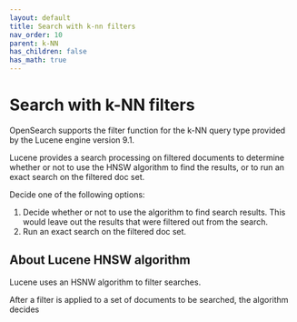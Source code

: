 ```yaml
---
layout: default
title: Search with k-nn filters
nav_order: 10
parent: k-NN
has_children: false
has_math: true
---
```


# Search with k-NN filters

OpenSearch supports the filter function for the k-NN query type provided by the Lucene engine version 9.1.

Lucene provides a search processing on filtered documents to determine whether or not to use the HNSW algorithm to find the results, or to run an exact search on the filtered doc set. 



Decide one of the following options: 
1. Decide whether or not to use the algorithm to find search results. This would leave out the results that were filtered out from the search.
1. Run an exact search on the filtered doc set.

## About Lucene HNSW algorithm

Lucene uses an HSNW algorithm to filter searches. 

After a filter is applied to a set of documents to be searched, the algorithm decides 
